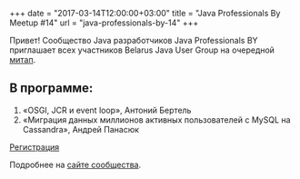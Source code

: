 +++
date = "2017-03-14T12:00:00+03:00"
title = "Java Professionals By Meetup #14"
url = "java-professionals-by-14"
+++

Привет! Сообщество Java разработчиков Java Professionals BY приглашает всех участников Belarus Java User Group на очередной [митап](http://jprof.by/post/anons-meetup-14/).

## В программе:

1. «OSGI, JCR и event loop», Антоний Бертель
2. «Миграция данных миллионов активных пользователей с MySQL на Cassandra», Андрей Панасюк

[Регистрация](http://bit.ly/jprof_reg_14)

Подробнее на [сайте сообщества](http://jprof.by/post/anons-meetup-14/).
